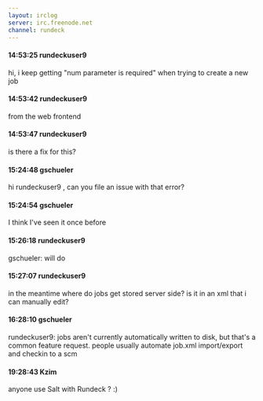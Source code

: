 ```yaml
---
layout: irclog
server: irc.freenode.net
channel: rundeck
---
```


#### 14:53:25 rundeckuser9
 hi, i keep getting "num parameter is required" when trying to create a new job 
#### 14:53:42 rundeckuser9
 from the web frontend
#### 14:53:47 rundeckuser9
 is there a fix for this?
#### 15:24:48 gschueler
 hi rundeckuser9 , can you file an issue with that error?
#### 15:24:54 gschueler
 I think I've seen it once before
#### 15:26:18 rundeckuser9
 gschueler: will do
#### 15:27:07 rundeckuser9
 in the meantime where do jobs get stored server side? is it in an xml that i can manually edit?
#### 16:28:10 gschueler
 rundeckuser9: jobs aren't currently automatically written to disk, but that's a common feature request. people usually automate job.xml import/export and checkin to a scm
#### 19:28:43 Kzim
 anyone use Salt with Rundeck ? :)

